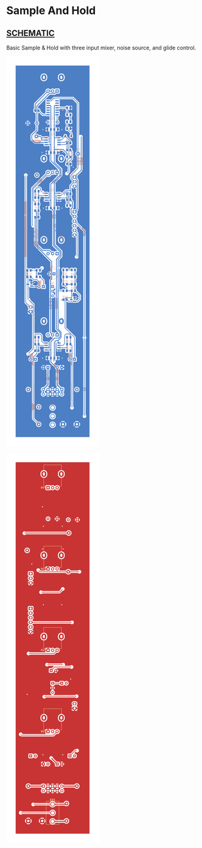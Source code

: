 # Sample And Hold

## [SCHEMATIC](https://github.com/JordanAceto/josh_Ox_ribbon_synth/blob/master/circuit_boards/sample_and_hold_board/docs/sample_and_hold_board_schematic.pdf)

Basic Sample & Hold with three input mixer, noise source, and glide control.

![pcb render](docs/2D/sample_and_hold_board_back.svg "pcb render")

![pcb render](docs/2D/sample_and_hold_board_front.svg "pcb render")
